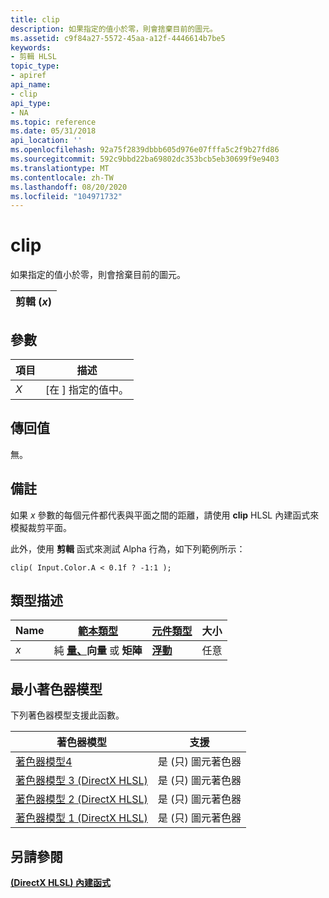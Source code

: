 ```yaml
---
title: clip
description: 如果指定的值小於零，則會捨棄目前的圖元。
ms.assetid: c9f84a27-5572-45aa-a12f-4446614b7be5
keywords:
- 剪輯 HLSL
topic_type:
- apiref
api_name:
- clip
api_type:
- NA
ms.topic: reference
ms.date: 05/31/2018
api_location: ''
ms.openlocfilehash: 92a75f2839dbbb605d976e07fffa5c2f9b27fd86
ms.sourcegitcommit: 592c9bbd22ba69802dc353bcb5eb30699f9e9403
ms.translationtype: MT
ms.contentlocale: zh-TW
ms.lasthandoff: 08/20/2020
ms.locfileid: "104971732"
---
```

# <a name="clip"></a>clip

如果指定的值小於零，則會捨棄目前的圖元。



| 剪輯 (*x*)  |
|-----------|



 

## <a name="parameters"></a>參數



| 項目                                                   | 描述                            |
|--------------------------------------------------------|----------------------------------------|
| <span id="x"></span><span id="X"></span>*X*<br/> | \[在 \] 指定的值中。<br/> |



 

## <a name="return-value"></a>傳回值

無。

## <a name="remarks"></a>備註

如果 *x* 參數的每個元件都代表與平面之間的距離，請使用 **clip** HLSL 內建函式來模擬裁剪平面。

此外，使用 **剪輯** 函式來測試 Alpha 行為，如下列範例所示：


```
clip( Input.Color.A < 0.1f ? -1:1 );
```



## <a name="type-description"></a>類型描述



| Name | [**範本類型**](dx-graphics-hlsl-intrinsic-functions.md)                                                  | [**元件類型**](dx-graphics-hlsl-intrinsic-functions.md) | 大小 |
|------|----------------------------------------------------------------------------------------------------------------|----------------------------------------------------------------|------|
| *x*  | 純 [**量、**](dx-graphics-hlsl-intrinsic-functions.md)**向量** 或 **矩陣** | [**浮動**](/windows/desktop/WinProg/windows-data-types)                        | 任意  |



 

## <a name="minimum-shader-model"></a>最小著色器模型

下列著色器模型支援此函數。



| 著色器模型                                              | 支援               |
|-----------------------------------------------------------|-------------------------|
| [著色器模型4](dx-graphics-hlsl-sm4.md)                | 是 (只) 圖元著色器 |
| [著色器模型 3 (DirectX HLSL) ](dx-graphics-hlsl-sm3.md) | 是 (只) 圖元著色器 |
| [著色器模型 2 (DirectX HLSL) ](dx-graphics-hlsl-sm2.md) | 是 (只) 圖元著色器 |
| [著色器模型 1 (DirectX HLSL) ](dx-graphics-hlsl-sm1.md) | 是 (只) 圖元著色器 |



 

## <a name="see-also"></a>另請參閱

<dl> <dt>

[**(DirectX HLSL) 內建函式**](dx-graphics-hlsl-intrinsic-functions.md)
</dt> </dl>

 

